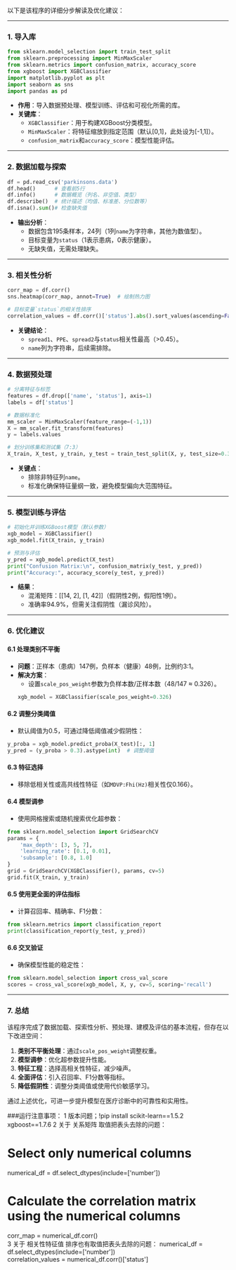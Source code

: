 以下是该程序的详细分步解读及优化建议：

---

### **1. 导入库**
```python
from sklearn.model_selection import train_test_split
from sklearn.preprocessing import MinMaxScaler
from sklearn.metrics import confusion_matrix, accuracy_score
from xgboost import XGBClassifier
import matplotlib.pyplot as plt
import seaborn as sns
import pandas as pd
```
- **作用**：导入数据预处理、模型训练、评估和可视化所需的库。
- **关键库**：
  - `XGBClassifier`：用于构建XGBoost分类模型。
  - `MinMaxScaler`：将特征缩放到指定范围（默认[0,1]，此处设为[-1,1]）。
  - `confusion_matrix`和`accuracy_score`：模型性能评估。

---

### **2. 数据加载与探索**
```python
df = pd.read_csv('parkinsons.data')
df.head()      # 查看前5行
df.info()      # 数据概览（列名、非空值、类型）
df.describe()  # 统计描述（均值、标准差、分位数等）
df.isna().sum()# 检查缺失值
```
- **输出分析**：
  - 数据包含195条样本，24列（1列`name`为字符串，其他为数值型）。
  - 目标变量为`status`（1表示患病，0表示健康）。
  - 无缺失值，无需处理缺失。

---

### **3. 相关性分析**
```python
corr_map = df.corr()
sns.heatmap(corr_map, annot=True)  # 绘制热力图

# 目标变量`status`的相关性排序
correlation_values = df.corr()['status'].abs().sort_values(ascending=False)
```
- **关键结论**：
  - `spread1`、`PPE`、`spread2`与`status`相关性最高（>0.45）。
  - `name`列为字符串，后续需排除。

---

### **4. 数据预处理**
```python
# 分离特征与标签
features = df.drop(['name', 'status'], axis=1)
labels = df['status']

# 数据标准化
mm_scaler = MinMaxScaler(feature_range=(-1,1))
X = mm_scaler.fit_transform(features)
y = labels.values

# 划分训练集和测试集（7:3）
X_train, X_test, y_train, y_test = train_test_split(X, y, test_size=0.3, random_state=10)
```
- **关键点**：
  - 排除非特征列`name`。
  - 标准化确保特征量纲一致，避免模型偏向大范围特征。

---

### **5. 模型训练与评估**
```python
# 初始化并训练XGBoost模型（默认参数）
xgb_model = XGBClassifier()
xgb_model.fit(X_train, y_train)

# 预测与评估
y_pred = xgb_model.predict(X_test)
print("Confusion Matrix:\n", confusion_matrix(y_test, y_pred))
print("Accuracy:", accuracy_score(y_test, y_pred))
```
- **结果**：
  - 混淆矩阵：[[14, 2], [1, 42]]（假阴性2例，假阳性1例）。
  - 准确率94.9%，但需关注假阴性（漏诊风险）。

---

### **6. 优化建议**
#### **6.1 处理类别不平衡**
- **问题**：正样本（患病）147例，负样本（健康）48例，比例约3:1。
- **解决方案**：
  - 设置`scale_pos_weight`参数为负样本数/正样本数（48/147 ≈ 0.326）。
  ```python
  xgb_model = XGBClassifier(scale_pos_weight=0.326)
  ```

#### **6.2 调整分类阈值**
- 默认阈值为0.5，可通过降低阈值减少假阴性：
```python
y_proba = xgb_model.predict_proba(X_test)[:, 1]
y_pred = (y_proba > 0.3).astype(int)  # 调整阈值
```

#### **6.3 特征选择**
- 移除低相关性或高共线性特征（如`MDVP:Fhi(Hz)`相关性仅0.166）。

#### **6.4 模型调参**
- 使用网格搜索或随机搜索优化超参数：
```python
from sklearn.model_selection import GridSearchCV
params = {
    'max_depth': [3, 5, 7],
    'learning_rate': [0.1, 0.01],
    'subsample': [0.8, 1.0]
}
grid = GridSearchCV(XGBClassifier(), params, cv=5)
grid.fit(X_train, y_train)
```

#### **6.5 使用更全面的评估指标**
- 计算召回率、精确率、F1分数：
```python
from sklearn.metrics import classification_report
print(classification_report(y_test, y_pred))
```

#### **6.6 交叉验证**
- 确保模型性能的稳定性：
```python
from sklearn.model_selection import cross_val_score
scores = cross_val_score(xgb_model, X, y, cv=5, scoring='recall')
```

---

### **7. 总结**
该程序完成了数据加载、探索性分析、预处理、建模及评估的基本流程，但存在以下改进空间：
1. **类别不平衡处理**：通过`scale_pos_weight`调整权重。
2. **模型调参**：优化超参数提升性能。
3. **特征工程**：选择高相关性特征，减少噪声。
4. **全面评估**：引入召回率、F1分数等指标。
5. **降低假阴性**：调整分类阈值或使用代价敏感学习。

通过上述优化，可进一步提升模型在医疗诊断中的可靠性和实用性。





###运行注意事项：
1 版本问题；!pip install scikit-learn==1.5.2 xgboost==1.7.6
2 关于 关系矩阵 取值把表头去除的问题： 
# Select only numerical columns
numerical_df = df.select_dtypes(include=['number'])  
# Calculate the correlation matrix using the numerical columns
corr_map = numerical_df.corr()  
3 关于 相关性特征值 排序也有取值把表头去除的问题：
numerical_df = df.select_dtypes(include=['number'])  
correlation_values = numerical_df.corr()['status']
